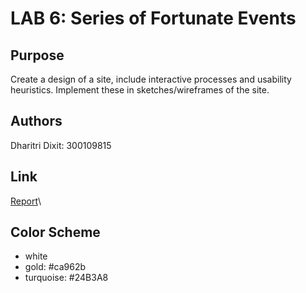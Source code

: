 # LAB 6: Series of Fortunate Events

## Purpose
Create a design of a site, include interactive processes and usability heuristics. Implement these in sketches/wireframes of the site.  

## Authors
Dharitri Dixit: 300109815

## Link
[Report]()\

## Color Scheme
- white
- gold: #ca962b
- turquoise: #24B3A8
